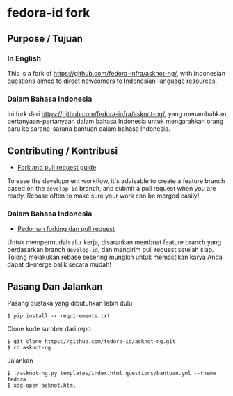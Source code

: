 # fedora-id fork

## Purpose / Tujuan
### In English

This is a fork of <https://github.com/fedora-infra/asknot-ng/>, with
Indonesian questions aimed to direct newcomers to Indonesian-language
resources.

### Dalam Bahasa Indonesia

Ini fork dari <https://github.com/fedora-infra/asknot-ng/>, yang
menambahkan pertanyaan-pertanyaan dalam bahasa Indonesia untuk
mengarahkan orang baru ke sarana-sarana bantuan dalam bahasa
Indonesia.

## Contributing / Kontribusi

* [Fork and pull request guide][patches]

To ease the development workflow, it's advisable to create a feature
branch based on the `develop-id` branch, and submit a pull request
when you are ready. Rebase often to make sure your work can be merged
easily!

### Dalam Bahasa Indonesia

* [Pedoman forking dan pull request][patches]

Untuk mempermudah alur kerja, disarankan membuat feature branch yang
berdasarkan branch `develop-id`, dan mengirim pull request setelah
siap. Tolong melakukan rebase sesering mungkin untuk memastikan karya
Anda dapat di-merge balik secara mudah!

[patches]: https://help.github.com/articles/editing-files-in-another-user-s-repository/

## Pasang Dan Jalankan

Pasang pustaka yang dibutuhkan lebih dulu

```
$ pip install -r requirements.txt
```

Clone kode sumber dari repo

```
$ git clone https://github.com/fedora-id/asknot-ng.git
$ cd asknot-ng
```

Jalankan

```
$ ./asknot-ng.py templates/index.html questions/bantuan.yml --theme fedora
$ xdg-open asknot.html
```
